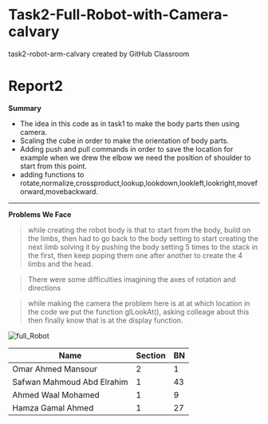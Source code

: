 # Task2-Full-Robot-with-Camera-calvary
task2-robot-arm-calvary created by GitHub Classroom



# Report2
**Summary**


* The idea in this code as in task1 to make the body parts then using camera.
* Scaling the cube in order to make the orientation of body parts.
* Adding push and pull commands in order to save the location for example when we drew the elbow we need the position of shoulder to start from this point.
* adding functions to rotate,normalize,crossproduct,lookup,lookdown,lookleft,lookright,moveforward,movebackward.




--- ---

**Problems We Face**

>while creating the robot body is that to start from the body, build on the limbs, then had to go back to the body setting to start creating the next limb solving it
by pushing the body setting 5 times to the stack in the first, then keep poping them one after another to create the 4 limbs and the head.

>There were some difficulties imagining the axes of rotation and directions

>while making the camera the problem here is at at which location in the code we put the function glLookAt(), asking colleage about this then finally know that is at the display function.

![full_Robot](https://user-images.githubusercontent.com/61346819/142881485-a57e5bb2-4429-4932-8086-bfe2f77d5734.png)


| Name                       | Section | BN  |
| -------------------------- | ------- | --- |
| Omar Ahmed Mansour         | 2       | 1   |
| Safwan Mahmoud Abd Elrahim | 1       | 43  |
| Ahmed Waal Mohamed         | 1       | 9   |
| Hamza Gamal Ahmed          | 1       | 27  |

